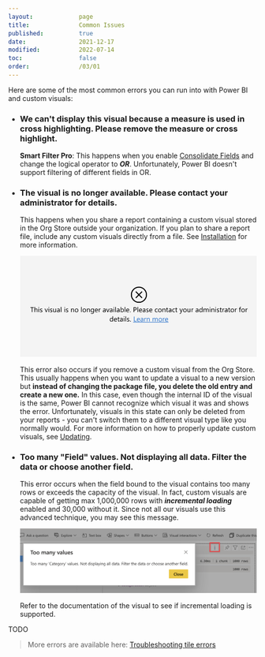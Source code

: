 ```yaml
---
layout:             page
title:              Common Issues
published:          true
date:               2021-12-17
modified:           2022-07-14
toc:                false
order:              /03/01
---
```

Here are some of the most common errors you can run into with Power BI and custom visuals:

- ### We can't display this visual because a measure is used in cross highlighting. Please remove the measure or cross highlight.
    **Smart Filter Pro**: This happens when you enable [Consolidate Fields](../smart-filter-pro/options/mode/consolidate-fields.md) and change the logical operator to ***OR***. Unfortunately, Power BI doesn't support filtering of different fields in OR.

- ### The visual is no longer available. Please contact your administrator for details.
    This happens when you share a report containing a custom visual stored in the Org Store outside your organization. If you plan to share a report file, include any custom visuals directly from a file. See [Installation](../get-started/installation.md) for more information.  

    <img src="images/visual-no-longer-available.png" width="500">

    This error also occurs if you remove a custom visual from the Org Store. This usually happens when you want to update a visual to a new version but **instead of changing the package file, you delete the old entry and create a new one.** In this case, even though the internal ID of the visual is the same, Power BI cannot recognize which visual it was and shows the error. Unfortunately, visuals in this state can only be deleted from your reports - you can't switch them to a different visual type like you normally would. For more information on how to properly update  custom visuals, see [Updating](../get-started/updating.md).

- ### Too many "Field" values. Not displaying all data. Filter the data or choose another field.
    This error occurs when the field bound to the visual contains too many rows or exceeds the capacity of the visual. In fact, custom visuals are capable of getting max 1,000,000 rows with ***incremental loading*** enabled and 30,000 without it. Since not all our visuals use this advanced technique, you may see this message. 

    <img src="images/too-many-values.png" width="700">
    
    Refer to the documentation of the visual to see if incremental loading is supported.
    

<todo>TODO</todo>

> More errors are available here: [Troubleshooting tile errors](https://docs.microsoft.com/en-us/power-bi/connect-data/refresh-troubleshooting-tile-errors)

